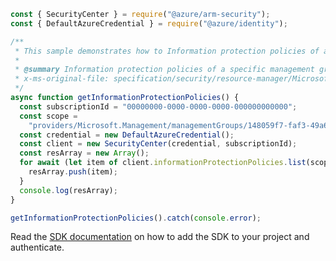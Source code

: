 ```javascript
const { SecurityCenter } = require("@azure/arm-security");
const { DefaultAzureCredential } = require("@azure/identity");

/**
 * This sample demonstrates how to Information protection policies of a specific management group.
 *
 * @summary Information protection policies of a specific management group.
 * x-ms-original-file: specification/security/resource-manager/Microsoft.Security/preview/2017-08-01-preview/examples/InformationProtectionPolicies/ListInformationProtectionPolicies_example.json
 */
async function getInformationProtectionPolicies() {
  const subscriptionId = "00000000-0000-0000-0000-000000000000";
  const scope =
    "providers/Microsoft.Management/managementGroups/148059f7-faf3-49a6-ba35-85122112291e";
  const credential = new DefaultAzureCredential();
  const client = new SecurityCenter(credential, subscriptionId);
  const resArray = new Array();
  for await (let item of client.informationProtectionPolicies.list(scope)) {
    resArray.push(item);
  }
  console.log(resArray);
}

getInformationProtectionPolicies().catch(console.error);
```

Read the [SDK documentation](https://github.com/Azure/azure-sdk-for-js/blob/%40azure%2Farm-security_5.0.0/sdk/security/arm-security/README.md) on how to add the SDK to your project and authenticate.
